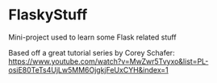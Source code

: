# FlaskyStuff

Mini-project used to learn some Flask related stuff

Based off a great tutorial series by Corey Schafer: https://www.youtube.com/watch?v=MwZwr5Tvyxo&list=PL-osiE80TeTs4UjLw5MM6OjgkjFeUxCYH&index=1 

